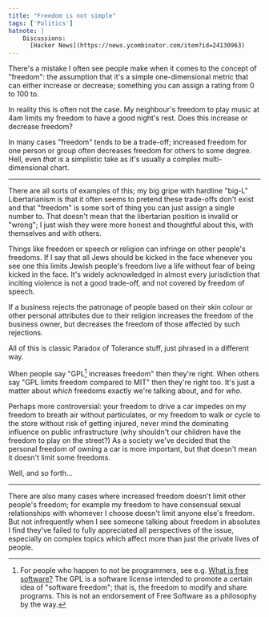 ```yaml
---
title: "Freedom is not simple"
tags: ['Politics']
hatnote: |
    Discussions:
      [Hacker News](https://news.ycombinator.com/item?id=24130963)
---
```


There's a mistake I often see people make when it comes to the concept of
"freedom": the assumption that it's a simple one-dimensional metric that can
either increase or decrease; something you can assign a rating from 0 to 100 to.

In reality this is often not the case. My neighbour's freedom to play music at
4am limits my freedom to have a good night's rest. Does this increase or
decrease freedom?

In many cases "freedom" tends to be a trade-off; increased freedom for one
person or group often decreases freedom for others to some degree. Hell, even
*that* is a simplistic take as it's usually a complex multi-dimensional chart.

---

There are all sorts of examples of this; my big gripe with hardline "big-L"
Libertarianism is that it often seems to pretend these trade-offs don't exist
and that "freedom" is some sort of thing you can just assign a single number to.
That doesn't mean that the libertarian position is invalid or "wrong"; I just
wish they were more honest and thoughtful about this, with themselves and with
others.

Things like freedom or speech or religion can infringe on other people's
freedoms. If I say that all Jews should be kicked in the face whenever you see
one this limits Jewish people's freedom live a life without fear of being kicked
in the face. It's widely acknowledged in almost every jurisdiction that inciting
violence is not a good trade-off, and not covered by freedom of speech.

If a business rejects the patronage of people based on their skin colour or
other personal attributes due to their religion increases the freedom of the
business owner, but decreases the freedom of those affected by such rejections.

All of this is classic Paradox of Tolerance stuff, just phrased in a different
way.

When people say "GPL[^gpl] increases freedom" then they're right. When others
say "GPL limits freedom compared to MIT" then they're right too. It's just a
matter about *which* freedoms exactly we're talking about, and for *who*.

[^gpl]: For people who happen to not be programmers, see e.g.
        [What is free software?](https://www.fsf.org/about/what-is-free-software)
        The GPL is a software license intended to promote a certain idea of
        "software freedom"; that is, the freedom to modify and share programs.
        This is not an endorsement of Free Software as a philosophy by the way.

Perhaps more controversial: your freedom to drive a car impedes on my freedom to
breath air without particulates, or my freedom to walk or cycle to the store
without risk of getting injured, never mind the dominating influence on public
infrastructure (why shouldn't our children have the freedom to play on the
street?) As a society we've decided that the personal freedom of owning a car is
more important, but that doesn't mean it doesn't limit some freedoms.

Well, and so forth...

---

There are also many cases where increased freedom doesn't limit other people's
freedom; for example my freedom to have consensual sexual relationships with
whomever I choose doesn't limit anyone else's freedom. But not infrequently when
I see someone talking about freedom in absolutes I find they've failed to fully
appreciated all perspectives of the issue, especially on complex topics which
affect more than just the private lives of people.
